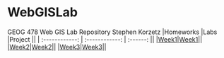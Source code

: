 # WebGISLab
GEOG 478 Web GIS Lab Repository
Stephen Korzetz
|Homeworks          |Labs              |Project         ||
| :------------: | :------------: | :------: ||
|[Week1]("C:\TAMU2024\GEOG478WebGIS\Korzetz-GEOG478\Homework\Week1")|[Week1](C:\TAMU2024\GEOG478WebGIS\Korzetz-GEOG478\Lab\Week1)||
|[Week2]("C:\TAMU2024\GEOG478WebGIS\Korzetz-GEOG478\Homework\Week2")|[Week2]("C:\TAMU2024\GEOG478WebGIS\Korzetz-GEOG478\Lab\Week2")||
|[Week3]("C:\TAMU2024\GEOG478WebGIS\Korzetz-GEOG478\Homework\Week3")|[Week3]("C:\TAMU2024\GEOG478WebGIS\Korzetz-GEOG478\Lab\Week3")||